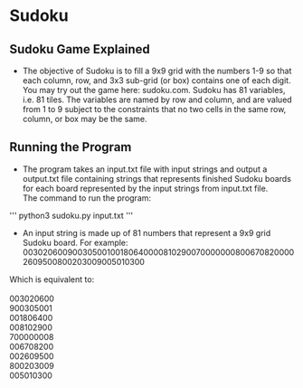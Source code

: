 # Sudoku

## Sudoku Game Explained
* The objective of Sudoku is to fill a 9x9 grid with the numbers 1-9 so that each column, row, and 3x3 sub-grid (or box) contains one of each digit. You may try out the game here: sudoku.com. Sudoku has 81 variables, i.e. 81 tiles. The variables are named by row and column, and are valued from 1 to 9 subject to the constraints that no two cells in the same row, column, or box may be the same.

## Running the Program
* The program takes an input.txt file with input strings and output a output.txt file containing strings that represents finished Sudoku boards for each board represented by the input strings from input.txt file.<br/>
The command to run the program:<br/>

'''
python3 sudoku.py input.txt
'''

* An input string is made up of 81 numbers that represent a 9x9 grid Sudoku board. For example:<br/>
003020600900305001001806400008102900700000008006708200002609500800203009005010300<br/>

Which is equivalent to:<br/>
<br/>
003020600<br/>
900305001<br/> 
001806400<br/>
008102900<br/>
700000008<br/>
006708200<br/>
002609500<br/>
800203009<br/>
005010300<br/>
